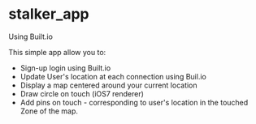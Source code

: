 stalker_app
===========

Using Built.io

This simple app allow you to:
- Sign-up login using Built.io
- Update User's location at each connection using Buil.io
- Display a map centered around your current location
- Draw circle on touch (iOS7 renderer)
- Add pins on touch - corresponding to user's location in the touched Zone of the map.
